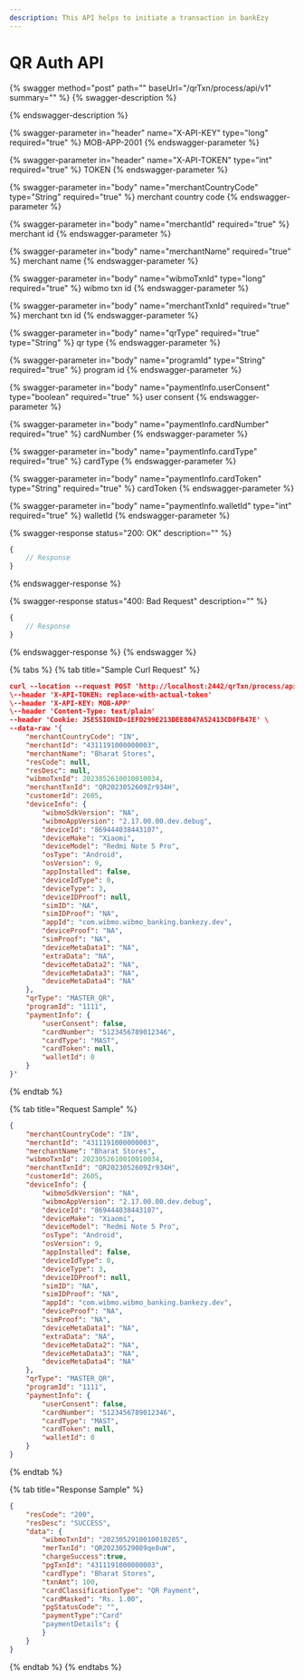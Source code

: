 ```yaml
---
description: This API helps to initiate a transaction in bankEzy
---
```


# QR Auth API

{% swagger method="post" path="" baseUrl="<domain>/qrTxn/process/api/v1" summary="" %}
{% swagger-description %}

{% endswagger-description %}

{% swagger-parameter in="header" name="X-API-KEY" type="long" required="true" %}
MOB-APP-2001
{% endswagger-parameter %}

{% swagger-parameter in="header" name="X-API-TOKEN" type="int" required="true" %}
TOKEN
{% endswagger-parameter %}

{% swagger-parameter in="body" name="merchantCountryCode" type="String" required="true" %}
merchant country code
{% endswagger-parameter %}

{% swagger-parameter in="body" name="merchantId" required="true" %}
merchant id
{% endswagger-parameter %}

{% swagger-parameter in="body" name="merchantName" required="true" %}
merchant name
{% endswagger-parameter %}

{% swagger-parameter in="body" name="wibmoTxnId" type="long" required="true" %}
wibmo txn id
{% endswagger-parameter %}

{% swagger-parameter in="body" name="merchantTxnId" required="true" %}
merchant txn id
{% endswagger-parameter %}

{% swagger-parameter in="body" name="qrType" required="true" type="String" %}
qr type
{% endswagger-parameter %}

{% swagger-parameter in="body" name="programId" type="String" required="true" %}
program id
{% endswagger-parameter %}

{% swagger-parameter in="body" name="paymentInfo.userConsent" type="boolean" required="true" %}
user consent
{% endswagger-parameter %}

{% swagger-parameter in="body" name="paymentInfo.cardNumber" required="true" %}
cardNumber
{% endswagger-parameter %}

{% swagger-parameter in="body" name="paymentInfo.cardType" required="true" %}
cardType
{% endswagger-parameter %}

{% swagger-parameter in="body" name="paymentInfo.cardToken" type="String" required="true" %}
cardToken
{% endswagger-parameter %}

{% swagger-parameter in="body" name="paymentInfo.walletId" type="int" required="true" %}
walletId
{% endswagger-parameter %}

{% swagger-response status="200: OK" description="" %}
```javascript
{
    // Response
}
```
{% endswagger-response %}

{% swagger-response status="400: Bad Request" description="" %}
```javascript
{
    // Response
}
```
{% endswagger-response %}
{% endswagger %}

{% tabs %}
{% tab title="Sample Curl Request" %}
```json
curl --location --request POST 'http://localhost:2442/qrTxn/process/api/v1' \
\--header 'X-API-TOKEN: replace-with-actual-token'
\--header 'X-API-KEY: MOB-APP'
\--header 'Content-Type: text/plain'
--header 'Cookie: JSESSIONID=1EFD299E213DEE8847A52413CD0FB47E' \
--data-raw '{
    "merchantCountryCode": "IN",
    "merchantId": "4311191000000003",
    "merchantName": "Bharat Stores",
    "resCode": null,
    "resDesc": null,
    "wibmoTxnId": 2023052610010010034,
    "merchantTxnId": "QR2023052609Zr934H",
    "customerId": 2605,
    "deviceInfo": {
        "wibmoSdkVersion": "NA",
        "wibmoAppVersion": "2.17.00.00.dev.debug",
        "deviceId": "869444038443107",
        "deviceMake": "Xiaomi",
        "deviceModel": "Redmi Note 5 Pro",
        "osType": "Android",
        "osVersion": 9,
        "appInstalled": false,
        "deviceIdType": 0,
        "deviceType": 3,
        "deviceIDProof": null,
        "simID": "NA",
        "simIDProof": "NA",
        "appId": "com.wibmo.wibmo_banking.bankezy.dev",
        "deviceProof": "NA",
        "simProof": "NA",
        "deviceMetaData1": "NA",
        "extraData": "NA",
        "deviceMetaData2": "NA",
        "deviceMetaData3": "NA",
        "deviceMetaData4": "NA"
    },
    "qrType": "MASTER_QR",
    "programId": "1111",
    "paymentInfo": {
        "userConsent": false,
        "cardNumber": "5123456789012346",
        "cardType": "MAST",
        "cardToken": null,
        "walletId": 0
    }
}'
```
{% endtab %}

{% tab title="Request Sample" %}
```json
{
    "merchantCountryCode": "IN",
    "merchantId": "4311191000000003",
    "merchantName": "Bharat Stores",
    "wibmoTxnId": 2023052610010010034,
    "merchantTxnId": "QR2023052609Zr934H",
    "customerId": 2605,
    "deviceInfo": {
        "wibmoSdkVersion": "NA",
        "wibmoAppVersion": "2.17.00.00.dev.debug",
        "deviceId": "869444038443107",
        "deviceMake": "Xiaomi",
        "deviceModel": "Redmi Note 5 Pro",
        "osType": "Android",
        "osVersion": 9,
        "appInstalled": false,
        "deviceIdType": 0,
        "deviceType": 3,
        "deviceIDProof": null,
        "simID": "NA",
        "simIDProof": "NA",
        "appId": "com.wibmo.wibmo_banking.bankezy.dev",
        "deviceProof": "NA",
        "simProof": "NA",
        "deviceMetaData1": "NA",
        "extraData": "NA",
        "deviceMetaData2": "NA",
        "deviceMetaData3": "NA",
        "deviceMetaData4": "NA"
    },
    "qrType": "MASTER_QR",
    "programId": "1111",
    "paymentInfo": {
        "userConsent": false,
        "cardNumber": "5123456789012346",
        "cardType": "MAST",
        "cardToken": null,
        "walletId": 0
    }
}
```
{% endtab %}

{% tab title="Response Sample" %}
```json
{
    "resCode": "200",
    "resDesc": "SUCCESS",
    "data": {      
        "wibmoTxnId": "2023052910010010285",  
        "merTxnId": "QR20230529089qe8uW",
        "chargeSuccess":true,
        "pgTxnId": "4311191000000003",
        "cardType": "Bharat Stores",
        "txnAmt": 100,
        "cardClassificationType": "QR Payment",
        "cardMasked": "Rs. 1.00",
        "pgStatusCode": "",
        "paymentType":"Card"
        "paymentDetails": {
        }
    }
}
```
{% endtab %}
{% endtabs %}
